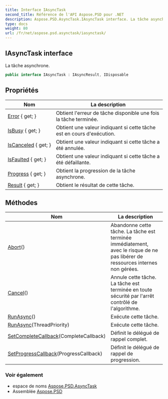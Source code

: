 ```yaml
---
title: Interface IAsyncTask
second_title: Référence de l'API Aspose.PSD pour .NET
description: Aspose.PSD.AsyncTask.IAsyncTask interface. La tâche asynchrone.
type: docs
weight: 80
url: /fr/net/aspose.psd.asynctask/iasynctask/
---
```

## IAsyncTask interface

La tâche asynchrone.

```csharp
public interface IAsyncTask : IAsyncResult, IDisposable
```

## Propriétés

| Nom | La description |
| --- | --- |
| [Error](../../aspose.psd.asynctask/iasynctask/error/) { get; } | Obtient l'erreur de tâche disponible une fois la tâche terminée. |
| [IsBusy](../../aspose.psd.asynctask/iasynctask/isbusy/) { get; } | Obtient une valeur indiquant si cette tâche est en cours d'exécution. |
| [IsCanceled](../../aspose.psd.asynctask/iasynctask/iscanceled/) { get; } | Obtient une valeur indiquant si cette tâche a été annulée. |
| [IsFaulted](../../aspose.psd.asynctask/iasynctask/isfaulted/) { get; } | Obtient une valeur indiquant si cette tâche a été défaillante. |
| [Progress](../../aspose.psd.asynctask/iasynctask/progress/) { get; } | Obtient la progression de la tâche asynchrone. |
| [Result](../../aspose.psd.asynctask/iasynctask/result/) { get; } | Obtient le résultat de cette tâche. |

## Méthodes

| Nom | La description |
| --- | --- |
| [Abort](../../aspose.psd.asynctask/iasynctask/abort/)() | Abandonne cette tâche. La tâche est terminée immédiatement, avec le risque de ne pas libérer de ressources internes non gérées. |
| [Cancel](../../aspose.psd.asynctask/iasynctask/cancel/)() | Annule cette tâche. La tâche est terminée en toute sécurité par l'arrêt contrôlé de l'algorithme. |
| [RunAsync](../../aspose.psd.asynctask/iasynctask/runasync/#runasync)() | Exécute cette tâche. |
| [RunAsync](../../aspose.psd.asynctask/iasynctask/runasync/#runasync_1)(ThreadPriority) | Exécute cette tâche. |
| [SetCompleteCallback](../../aspose.psd.asynctask/iasynctask/setcompletecallback/)(CompleteCallback) | Définit le délégué de rappel complet. |
| [SetProgressCallback](../../aspose.psd.asynctask/iasynctask/setprogresscallback/)(ProgressCallback) | Définit le délégué de rappel de progression. |

### Voir également

* espace de noms [Aspose.PSD.AsyncTask](../../aspose.psd.asynctask/)
* Assemblée [Aspose.PSD](../../)


